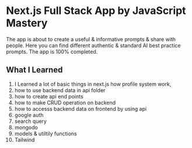 # Next.js Full Stack App by JavaScript Mastery

The app is about to create a useful & informative prompts & share with people.
Here you can find different authentic & standard AI best practice prompts.
The app is 100% completed.

## What I Learned

1. I Learned a lot of basic things in next.js how profile system work,
2. how to use backend data in api folder
3. how to create api end points
4. how to make CRUD operation on backend
5. how to accesss backend data on frontend by using api
6. google auth
7. search query
8. mongodo
9. models & utiltily functions
10. Tailwind
